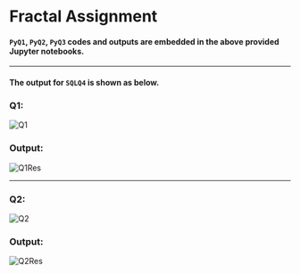 # Fractal Assignment
#### `PyQ1`, `PyQ2`, `PyQ3` codes and outputs are embedded in the above provided Jupyter notebooks.
---
#### The output for `SQLQ4` is shown as below.
### Q1:
![Q1](https://github.com/user-attachments/assets/b3d56573-4f3a-4e3b-9d59-49e72b9f4abe)
### Output:
![Q1Res](https://github.com/user-attachments/assets/9a942b4b-0708-44b2-9760-804ca89b94f5)

---
### Q2:
![Q2](https://github.com/user-attachments/assets/6cb551d5-8b9a-4d3d-a319-85130a8e44b8)
### Output:
![Q2Res](https://github.com/user-attachments/assets/1d69be31-61f4-449a-a488-466e4e4c5f83)
